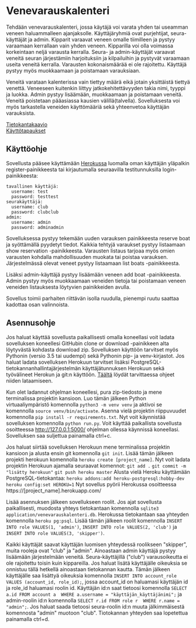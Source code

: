 # Venevarauskalenteri

Tehdään venevarauskalenteri, jossa käytäjä voi varata yhden tai useamman veneen haluammalleen ajanjaksolle. Käyttäjäryhmiä ovat purjehtijat, seura-käyttäjät ja admin. Kipparit varaavat veneen omalle tiimilleen ja pystyy varaamaan kerrallaan vain yhden veneen. Kipparilla voi olla voimassa korkeintaan neljä varausta kerralla. Seura- ja admin-käyttäjät varaavat veneitä seuran järjestämiin harjoituksiin ja kilpailuihin ja pystyvät varaamaan useita veneitä kerralla. Varausten kokonaismäärää ei ole rajoitettu. Käyttäjä pystyy myös muokkaamaan ja poistamaan varauksiaan. 

Veneitä varataan kalenterissa vain tiettyy määrä eikä jotain yksittäistä tiettyä venettä. Veneeseen kuitenkin liittyy jatkokehitettävyyden takia nimi, tyyppi ja luokka. Admin pystyy lisäämään, muokkaamaan ja poistamaan veneitä. Veneitä poistetaan pääasiassa kausien välillä(talvella). Sovelluksesta voi myös tarkastella veneiden käyttömääriä sekä yhteenvetoa käyttäjän varauksista.

[Tietokantakaavio](https://github.com/marinellalaaksonen/Venevarauskalenteri/blob/master/documentation/tietokantakaavio.png)  
[Käyttötapaukset](https://github.com/marinellalaaksonen/Venevarauskalenteri/blob/master/documentation/kayttotapaukset.md)

## Käyttöohje

Sovellusta pääsee käyttämään [Herokussa](https://boat-booking-calendar.herokuapp.com/) luomalla oman käyttäjän yläpalkin register-painikkeesta tai kirjautumalla seuraavilla testitunnuksilla login-painikkeesta:

```
tavallinen käyttäjä: 
  username: test  
  password: testtest
seurakäyttäjä: 
  username: club  
  password: clubclub
admin:
  username: admin  
  password: adminadmin
```

Sovelluksessa pystyy tekemään uuden varauksen painikkeesta reserve boat ja syöttämällä pyydetyt tiedot. Kaikkia tehtyjä varaukset pystyy listaamaan show reservation -painikkeesta. Varausten listaus tarjoaa myös omien varausten kohdalla mahdollisuuden muokata tai poistaa varauksen. Järjestelmässä olevat veneet pystyy listaamaan list boats -painikkeesta.

Lisäksi admin-käyttäjä pystyy lisäämään veneen add boat -painikkeesta. Admin pystyy myös muokkaamaan veneiden tietoja tai poistamaan veneen veneiden listauksesta löytyvien painikkeiden avulla.

Sovellus toimii parhaiten riittävän isolla ruudulla, pienempi ruutu saattaa kadottaa osan valinnoista.

## Asennusohje

Jos haluat käyttää sovellusta paikallisesti omalla koneellasi voit ladata sovelluksen koneellesi GitHubin clone or download -painikkeen alta löytyvästä kohdasta download zip. Sovelluksen käyttöön tarvitset myös Pythonin (versio 3.5 tai uudempi) sekä Pythonin pip- ja venv-kirjastot. Jos haluat ladata sovelluksen Herokuun tarvitset lisäksi PostgreSQL-tietokannanhallintajärjestelmän käyttäjätunnuksen Herokuun sekä työvälineet Herokun ja git:n käyttöön. [Täältä](https://materiaalit.github.io/tsoha-19/tyovalineet/) löydät tarvittaessa ohjeet niiden lataamiseen.

Kun olet ladannut ohjelman koneellesi, pura zip-tiedosto ja mene terminalissa projektin kansioon. Luo tämän jälkeen Python virtuaaliympäristö komennolla ```python3 -m venv venv``` ja aktivoi se komennolla ```source venv/bin/activate```. Asenna vielä projektin riippuvuudet komennolla ```pip install -r requirements.txt```. Nyt voit käynnistää sovelluksen komennolla ```python run.py```. Voit käyttää paikallista sovellusta osoitteessa http://127.0.0.1:5000/ ohjelman ollessa käynnissä koneellasi. Sovelluksen saa suljettua painamalla ctrl+c.

Jos haluat siirtää sovelluksen Herokuun mene terminalissa projektin kansioon ja alusta ensin git komennolla ```git init```. Lisää tämän jälkeen projekti herokuun komennolla ```heroku create [project_name]```. Nyt voit ladata projektin Herokuun ajamalla seuraavat komennot:
```git add .```
```git commit -m "lisätty herokuun"```
```git push heroku master```
Alusta vielä Heroku käyttämään PostgreSQL-tietokantaa:
```heroku addons:add heroku-postgresql:hobby-dev```
```heroku config:set HEROKU=1```
Nyt sovellus pyörii Herokussa osoitteessa https://[project_name].herokuapp.com/

Lisää asennuksen jälkeen sovellukseen roolit. Jos ajat sovellusta paikallisesti, muodosta yhteys tietokantaan komennolla ```sqlite3 application/venevarauskalenteri.db```. Herokussa tietokantaan saa yhteyden komennolla ```heroku pg:psql```. Lisää tämän jälkeen roolit komennolla ```INSERT INTO role VALUES(1, 'admin')```, ```INSERT INTO role VALUES(2, 'club')``` ja ```INSERT INTO role VALUES(3, 'skipper')```.

Kaikki käyttäjät saavat käyttäjän luomisen yhteydessä roolikseen "skipper", muita rooleja ovat "club" ja "admin". Ainoastaan admin käyttäjä pystyy lisäämään järjestelmään veneitä. Seura-käyttäjillä ("club") varausoikeutta ei ole rajoitettu toisin kuin kippareilla. Jos haluat lisätä käyttäjälle oikeuksia se onnistuu tällä hetkellä ainoastaan tietokannan kautta. Tämän jälkeen käyttäjälle saa lisättyä oikeuksia komennolla ```INSERT INTO account_role VALUES (account_id, role_id);```, jossa account_id on haluamasi käyttäjän id ja role_id haluamasi roolin id. Käyttäjän id:n saat tietoosi komennolla ```SELECT a.id FROM account a  WHERE a.username = "käyttäjän_käyttäjänimi";``` ja admin-roolin id:n komennolla ```SELECT r.id FROM role r  WHERE r.name = "admin";```. Jos haluat saada tietoosi seura-roolin id:n muuta jälkimmäisestä komennosta "admin" muotoon "club". Tiotokannan yhteyden saa lopetettua painamalla ctrl+d.
